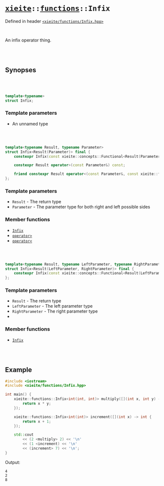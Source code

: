 # [`xieite`](../../README.md)`::`[`functions`](../../docs/functions.md)`::Infix`
Defined in header [`<xieite/functions/Infix.hpp>`](../../include/xieite/functions/Infix.hpp)

<br/>

An infix operator thing.

<br/><br/>

## Synopses

<br/><br/>

```cpp
template<typename>
struct Infix;
```
### Template parameters
- An unnamed type

<br/><br/>

```cpp
template<typename Result, typename Parameter>
struct Infix<Result(Parameter)> final {
	constexpr Infix(const xieite::concepts::Functional<Result(Parameter)> auto&);

	constexpr Result operator>(const Parameter&) const;

	friend constexpr Result operator<(const Parameter&, const xieite::functions::Infix<Result(Parameter)>&);
};
```
### Template parameters
- `Result` - The return type
- `Parameter` - The parameter type for both right and left possible sides
### Member functions
- [`Infix`](../../docs/functions/Infix/constructor1.md)
- [`operator>`](../../docs/functions/Infix/operatorMore.md)
- [`operator<`](../../docs/functions/Infix/operatorLess.md)

<br/><br/>

```cpp
template<typename Result, typename LeftParameter, typename RightParameter>
struct Infix<Result(LeftParameter, RightParameter)> final {
	constexpr Infix(const xieite::concepts::Functional<Result(LeftParameter, RightParameter)> auto&);
};
```
### Template parameters
- `Result` - The return type
- `LeftParameter` - The left parameter type
- `RightParameter` - The right parameter type
- 
### Member functions
- [`Infix`](../../docs/functions/Infix/constructor2.md)

<br/><br/>

## Example
```cpp
#include <iostream>
#include <xieite/functions/Infix.hpp>

int main() {
	xieite::functions::Infix<int(int, int)> multiply([](int x, int y) -> int {
		return x * y;
	});

	xieite::functions::Infix<int(int)> increment([](int x) -> int {
		return x + 1;
	});

	std::cout
		<< (2 <multiply> 2) << '\n'
		<< (1 <increment) << '\n'
		<< (increment> 7) << '\n';
}
```
Output:
```
4
2
8
```